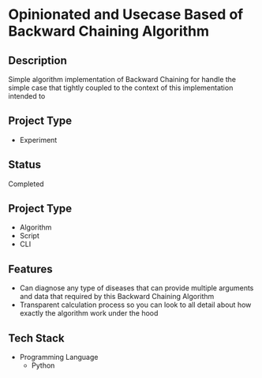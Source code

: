 # Opinionated and Usecase Based of Backward Chaining Algorithm

## Description
  
  Simple algorithm implementation of Backward Chaining for handle the simple case that tightly coupled to the context of this implementation intended to

## Project Type
- Experiment

## Status
Completed

## Project Type
- Algorithm
- Script
- CLI

## Features
- Can diagnose any type of diseases that can provide multiple arguments and data that required by this Backward Chaining Algorithm
- Transparent calculation process so you can look to all detail about how exactly the algorithm work under the hood

## Tech Stack
- Programming Language
  - Python
